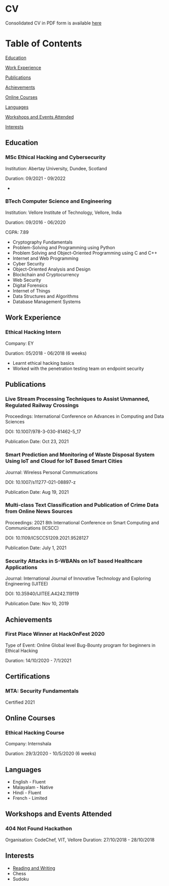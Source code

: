 # CV

Consolidated CV in PDF form is available [here](https://fresherfries.github.io/Mariam_Varkey_CV.pdf)

# Table of Contents

[Education](#Education)

[Work Experience](#Work-Experience)

[Publications](#Publications)

[Achievements](https://fresherfries.github.io/CV#Achievements)

[Online Courses](https://fresherfries.github.io/CV#Online-Courses)

[Languages](https://fresherfries.github.io/CV#Languages)

[Workshops and Events Attended](https://fresherfries.github.io/CV#Workshops-and-Events-Attended)

[Interests](https://fresherfries.github.io/CV#Interests)


## <a id="Education">Education</a>

### MSc Ethical Hacking and Cybersecurity
Institution: Abertay University, Dundee, Scotland

Duration: 09/2021 - 09/2022

- 

### BTech Computer Science and Engineering
Institution: Vellore Institute of Technology, Vellore, India

Duration: 09/2016 - 06/2020

CGPA: 7.89

- Cryptography Fundamentals
- Problem-Solving and Programming using Python
- Problem Solving and Object-Oriented Programming using C and C++
- Internet and Web Programming
- Cyber Security
- Object-Oriented Analysis and Design
- Blockchain and Cryptocurrency
- Web Security
- Digital Forensics
- Internet of Things					
- Data Structures and Algorithms 		
- Database Management Systems

## Work Experience

### Ethical Hacking Intern
Company: EY

Duration: 05/2018 - 06/2018 (6 weeks)

- Learnt ethical hacking basics
- Worked with the penetration testing team on endpoint security


## Publications

### Live Stream Processing Techniques to Assist Unmanned, Regulated Railway Crossings
Proceedings: International Conference on Advances in Computing and Data Sciences

DOI: 10.1007/978-3-030-81462-5_17

Publication Date: Oct 23, 2021


### Smart Prediction and Monitoring of Waste Disposal System Using IoT and Cloud for IoT Based Smart Cities
Journal: Wireless Personal Communications

DOI: 10.1007/s11277-021-08897-z

Publication Date: Aug 19, 2021


### Multi-class Text Classification and Publication of Crime Data from Online News Sources
Proceedings: 2021 8th International Conference on Smart Computing and Communications (ICSCC)

DOI: 10.1109/ICSCC51209.2021.9528127

Publication Date: July 1, 2021


### Security Attacks in S-WBANs on IoT based Healthcare Applications
Journal: International Journal of Innovative Technology and Exploring Engineering (IJITEE)

DOI: 10.35940/IJITEE.A4242.119119

Publication Date: Nov 10, 2019

## Achievements

### First Place Winner at HackOnFest 2020
Type of Event: Online Global level Bug-Bounty program for beginners in Ethical Hacking

Duration: 14/10/2020 - 7/1/2021

## Certifications

### MTA: Security Fundamentals
Certified 2021

## Online Courses

### Ethical Hacking Course
Company: Internshala

Duration: 29/3/2020 - 10/5/2020 (6 weeks)

## Languages

- English - Fluent
- Malayalam - Native
- Hindi - Fluent
- French - Limited

## Workshops and Events Attended

### 404 Not Found Hackathon
Organisation: CodeChef, VIT, Vellore
Duration: 27/10/2018 - 28/10/2018

## Interests

- [Reading and Writing](https://fresherfries.github.io/CV-writing)
- Chess
- Sudoku